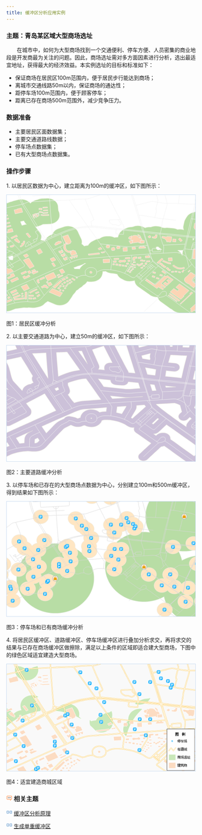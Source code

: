 ```yaml
---
title: 缓冲区分析应用实例
---
```



### 主题：青岛某区域大型商场选址

　　在城市中，如何为大型商场找到一个交通便利、停车方便、人员密集的商业地段是开发商最为关注的问题。因此，商场选址需对多方面因素进行分析，选出最适宜地址，获得最大的经济效益。本实例选址的目标和标准如下：

-   保证商场在居民区100m范围内，便于居民步行能达到商场；
-   离城市交通线路50m以内，保证商场的通达性；
-   距停车场100m范围内，便于顾客停车；
-   距离已存在商场500m范围外，减少竞争压力。

### 数据准备

-   主要居民区面数据集；
-   主要交通道路线数据；
-   停车场点数据集；
-   已有大型商场点数据集。

### 操作步骤

1\.  以居民区数据为中心，建立距离为100m的缓冲区，如下图所示：

   ![](img/BufferApplication1.png)

   图1：居民区缓冲分析


2\.  以主要交通道路为中心，建立50m的缓冲区，如下图所示：

  ![](img/BufferApplication2.png)

  图2：主要道路缓冲分析


3\.  以停车场和已存在的大型商场点数据为中心，分别建立100m和500m缓冲区，得到结果如下图所示：
  
  ![](img/BufferApplication3.png)

  图3：停车场和已有商场缓冲分析


4\.  将居民区缓冲区、道路缓冲区、停车场缓冲区进行叠加分析求交，再将求交的结果与已存在商场缓冲区做擦除，满足以上条件的区域即适合建大型商场，下图中的绿色区域适宜建造大型商场。

   ![](img/BufferApplication4.png)

   图4：适宜建造商城区域


### ![](img/seealso.png) 相关主题

![](img/smalltitle.png) [缓冲区分析原理](BufferTheory.html)

![](img/smalltitle.png) [生成单重缓冲区](SingleBuffer.html)

